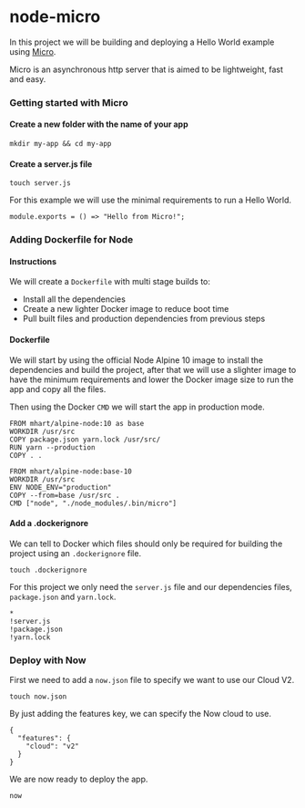 # node-micro

In this project we will be building and deploying a Hello World example using [Micro](https://github.com/zeit/micro).

Micro is an asynchronous http server that is aimed to be lightweight, fast and easy.

### Getting started with Micro

#### Create a new folder with the name of your app

```
mkdir my-app && cd my-app
```

#### Create a server.js file

```
touch server.js
```

For this example we will use the minimal requirements to run a Hello World.

```
module.exports = () => "Hello from Micro!";
```

### Adding Dockerfile for Node

#### Instructions

We will create a `Dockerfile` with multi stage builds to:

- Install all the dependencies
- Create a new lighter Docker image to reduce boot time
- Pull built files and production dependencies from previous steps

#### Dockerfile

We will start by using the official Node Alpine 10 image to install the dependencies and build the project, after that we will use a slighter image to have the minimum requirements and lower the Docker image size to run the app and copy all the files.

Then using the Docker `CMD` we will start the app in production mode.

```
FROM mhart/alpine-node:10 as base
WORKDIR /usr/src
COPY package.json yarn.lock /usr/src/
RUN yarn --production
COPY . .

FROM mhart/alpine-node:base-10
WORKDIR /usr/src
ENV NODE_ENV="production"
COPY --from=base /usr/src .
CMD ["node", "./node_modules/.bin/micro"]
```

#### Add a .dockerignore

We can tell to Docker which files should only be required for building the project using an `.dockerignore` file.

```
touch .dockerignore
```

For this project we only need the `server.js` file and our dependencies files, `package.json` and `yarn.lock`.

```
*
!server.js
!package.json
!yarn.lock
```

### Deploy with Now

First we need to add a `now.json` file to specify we want to use our Cloud V2.

```
touch now.json
```

By just adding the features key, we can specify the Now cloud to use.

```
{
  "features": {
    "cloud": "v2"
  }
}
```

We are now ready to deploy the app.

```
now
```
